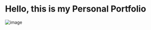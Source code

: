 # Hello, this is my Personal Portfolio
![image](https://github.com/user-attachments/assets/3c9e8ce3-8ccd-4f92-88e9-620010d57d8d)

